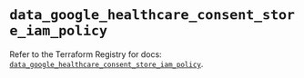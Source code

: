 # `data_google_healthcare_consent_store_iam_policy`

Refer to the Terraform Registry for docs: [`data_google_healthcare_consent_store_iam_policy`](https://registry.terraform.io/providers/hashicorp/google/6.12.0/docs/data-sources/healthcare_consent_store_iam_policy).
